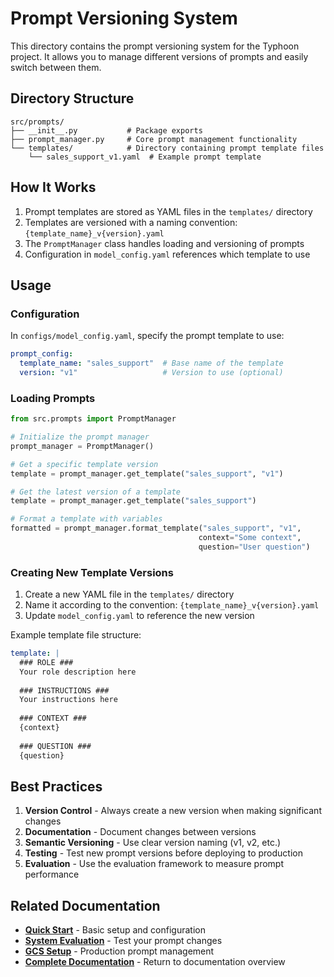 # Prompt Versioning System

This directory contains the prompt versioning system for the Typhoon project. It allows you to manage different versions of prompts and easily switch between them.

## Directory Structure

```
src/prompts/
├── __init__.py           # Package exports
├── prompt_manager.py     # Core prompt management functionality
└── templates/            # Directory containing prompt template files
    └── sales_support_v1.yaml  # Example prompt template
```

## How It Works

1. Prompt templates are stored as YAML files in the `templates/` directory
2. Templates are versioned with a naming convention: `{template_name}_v{version}.yaml`
3. The `PromptManager` class handles loading and versioning of prompts
4. Configuration in `model_config.yaml` references which template to use

## Usage

### Configuration

In `configs/model_config.yaml`, specify the prompt template to use:

```yaml
prompt_config:
  template_name: "sales_support"  # Base name of the template
  version: "v1"                   # Version to use (optional)
```

### Loading Prompts

```python
from src.prompts import PromptManager

# Initialize the prompt manager
prompt_manager = PromptManager()

# Get a specific template version
template = prompt_manager.get_template("sales_support", "v1")

# Get the latest version of a template
template = prompt_manager.get_template("sales_support")

# Format a template with variables
formatted = prompt_manager.format_template("sales_support", "v1", 
                                          context="Some context", 
                                          question="User question")
```

### Creating New Template Versions

1. Create a new YAML file in the `templates/` directory
2. Name it according to the convention: `{template_name}_v{version}.yaml`
3. Update `model_config.yaml` to reference the new version

Example template file structure:

```yaml
template: |
  ### ROLE ###
  Your role description here
  
  ### INSTRUCTIONS ###
  Your instructions here
  
  ### CONTEXT ###
  {context}
  
  ### QUESTION ###
  {question}
```

## Best Practices

1. **Version Control** - Always create a new version when making significant changes
2. **Documentation** - Document changes between versions
3. **Semantic Versioning** - Use clear version naming (v1, v2, etc.)
4. **Testing** - Test new prompt versions before deploying to production
5. **Evaluation** - Use the evaluation framework to measure prompt performance

## Related Documentation

- **[Quick Start](quickstart.md)** - Basic setup and configuration
- **[System Evaluation](evaluation.md)** - Test your prompt changes  
- **[GCS Setup](gcs_setup.md)** - Production prompt management
- **[Complete Documentation](README.md)** - Return to documentation overview
